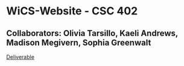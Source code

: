 # WiCS-Website - CSC 402
## Collaborators: Olivia Tarsillo, Kaeli Andrews, Madison Megivern, Sophia Greenwalt 

[Deliverable]([https://docs.google.com/document/d/1iK5fB2Cnbi4ucxdWNCsIovF_bHdSOcl-zRzLs2oiQY4/edit?tab=t.0])
